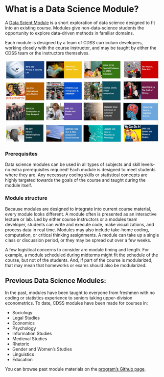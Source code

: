 # What is a Data Science Module?

A [Data Scient Module](https://ds-modules.github.io/DS-Modules/) is a short exploration of data science designed to fit into an existing course. Modules give non-data-science students the opportunity to explore data-driven methods in familiar domains.

Each module is designed by a team of CDSS curriculum developers, working closely with the course instructor, and may be taught by either the CDSS team or the instructors themselves.

<!-- add modules textbook link instead below? -->

![](../../assets/modules.jpg)

### Prerequisites

Data science modules can be used in all types of subjects and skill levels- no extra prerequisites required! Each module is designed to meet students where they are. Any necessary coding skills or statistical concepts are highly targeted towards the goals of the course and taught during the module itself.

### Module structure

Because modules are designed to integrate into current course material, every module looks different. A module often is presented as an interactive lecture or lab. Led by either course instructors or a modules team developer, students can write and execute code, make visualizations, and process data in real time. Modules may also include take-home coding, computation, or critical thinking assignments. A module can take up a single class or discussion period, or they may be spread out over a few weeks.

A few logistical concerns to consider are module timing and length. For example, a module scheduled during midterms might fit the schedule of the course, but not of the students. And, if part of the course is modularized, that may mean that homeworks or exams should also be modularized.

## Previous Data Science Modules:

In the past, modules have been taught to everyone from freshmen with no coding or statistics experience to seniors taking upper-division econometrics. To date, CDSS modules have been made for courses in:

* Sociology
* Legal Studies
* Economics
* Psychology
* Information Studies
* Medieval Studies
* Rhetoric
* Gender and Women’s Studies
* Linguistics
* Education

You can browse past module materials on the [program’s Github page](https://github.com/ds-modules).
